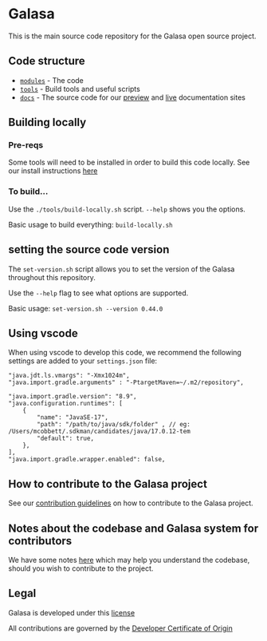 # Galasa 
This is the main source code repository for the Galasa open source project.

## Code structure
- [`modules`](./modules/) - The code
- [`tools`](./tools/) - Build tools and useful scripts
- [`docs`](./docs/) - The source code for our [preview](https://vnext.galasa.dev) and [live](https://galasa.dev) documentation sites



## Building locally

### Pre-reqs
Some tools will need to be installed in order to build this code locally.
See our install instructions [here](./developer-docs/install-pre-req-tools.md)


### To build...
Use the `./tools/build-locally.sh` script. `--help` shows you the options.

Basic usage to build everything: `build-locally.sh`

## setting the source code version

The `set-version.sh` script allows you to set the version of the Galasa throughout this repository.

Use the `--help` flag to see what options are supported.

Basic usage: `set-version.sh --version 0.44.0`

## Using vscode
When using vscode to develop this code, we recommend the following settings are added to your `settings.json` file:

```
"java.jdt.ls.vmargs": "-Xmx1024m",
"java.import.gradle.arguments" : "-PtargetMaven=~/.m2/repository",

"java.import.gradle.version": "8.9",
"java.configuration.runtimes": [
    {
        "name": "JavaSE-17",
        "path": "/path/to/java/sdk/folder" , // eg: /Users/mcobbett/.sdkman/candidates/java/17.0.12-tem
        "default": true,
    },
],
"java.import.gradle.wrapper.enabled": false,
```

## How to contribute to the Galasa project
See our [contribution guidelines](./CONTRIBUTING.md) on how to contribute to the Galasa project.

## Notes about the codebase and Galasa system for contributors
We have some notes [here](./developer-docs/README.md) which may help you understand the codebase,
should you wish to contribute to the project.

## Legal
Galasa is developed under this [license](./LICENSE)

All contributions are governed by the [Developer Certificate of Origin](./CONTRIBUTIONS.md)
